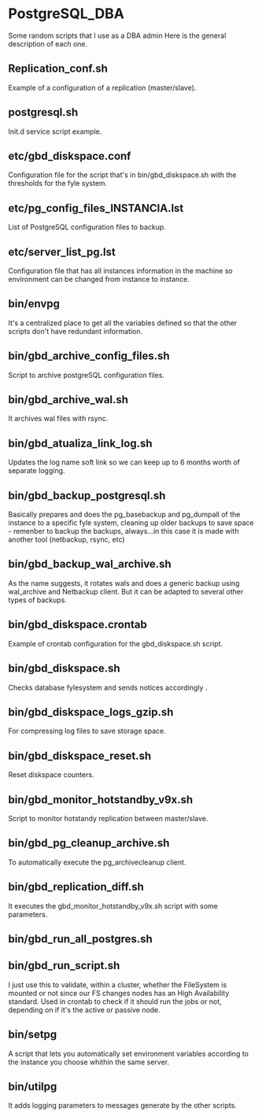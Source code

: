 # PostgreSQL_DBA
Some random scripts that I use as a DBA admin Here is the general description of each one.

## Replication_conf.sh
Example of a configuration of a replication (master/slave).

## postgresql.sh
Init.d service script example.

## etc/gbd_diskspace.conf
Configuration file for the script that's in bin/gbd_diskspace.sh with the thresholds for the fyle system.

## etc/pg_config_files_INSTANCIA.lst
List of PostgreSQL configuration files to backup.

## etc/server_list_pg.lst
Configuration file that has all instances information in the machine so environment can be changed from instance to instance.

## bin/envpg
It's a centralized place to get all the variables defined so that the other scripts don't have redundant information.

## bin/gbd_archive_config_files.sh
Script to archive postgreSQL configuration files.

## bin/gbd_archive_wal.sh
It archives wal files with rsync.

## bin/gbd_atualiza_link_log.sh
Updates the log name soft link so we can keep up to 6 months worth of separate logging.

## bin/gbd_backup_postgresql.sh
Basically prepares and does the pg_basebackup and pg_dumpall of the instance to a specific fyle system, cleaning up older backups to save space - remenber to backup the backups, always...in this case it is made with another tool (netbackup, rsync, etc)

## bin/gbd_backup_wal_archive.sh
As the name suggests, it rotates wals and does a generic backup using wal_archive and Netbackup client. But it can be adapted to several other types of backups.

## bin/gbd_diskspace.crontab
Example of crontab configuration for the gbd_diskspace.sh script.

## bin/gbd_diskspace.sh
Checks database fylesystem and sends notices accordingly .

## bin/gbd_diskspace_logs_gzip.sh
For compressing log files to save storage space.

## bin/gbd_diskspace_reset.sh
Reset diskspace counters.

## bin/gbd_monitor_hotstandby_v9x.sh
Script to monitor hotstandy replication between master/slave.

## bin/gbd_pg_cleanup_archive.sh
To automatically execute the pg_archivecleanup client.

## bin/gbd_replication_diff.sh
It executes the gbd_monitor_hotstandby_v9x.sh script with some parameters.

## bin/gbd_run_all_postgres.sh


## bin/gbd_run_script.sh
I just use this to validate, within a cluster, whether the FileSystem is mounted or not since our FS changes nodes has an High Availability standard. Used in crontab to check if it should run the jobs or not, depending on if it's the active or passive node.

## bin/setpg
A script that lets you automatically set environment variables according to the instance you choose whithin the same server.

## bin/utilpg
It adds logging parameters to messages generate by the other scripts.
